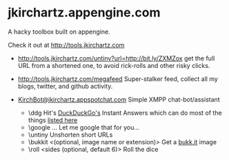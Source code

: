 jkirchartz.appengine.com
========================

A hacky toolbox built on appengine. 

Check it out at <http://tools.jkirchartz.com>

* <http://tools.jkirchartz.com/untiny?url=http://bit.ly/ZXMZox>
  get the full URL from a shortened one, to avoid rick-rolls and other
  risky clicks.

* <http://tools.jkirchartz.com/megafeed>
  Super-stalker feed, collect all my blogs, twitter, and github activity.

* KirchBot@jkirchartz.appspotchat.com
  Simple XMPP chat-bot/assistant
  * \ddg <query> Hit's [DuckDuckGo's](http://ddg.gg) Instant Answers
    which can do most of the things [listed here](http://ddg.gg/goodies)
  * \google <query> ... Let me google that for you... 
  * \untiny <url> Unshorten short URLs
  * \bukkit <(optional, image name or extension)> Get a [bukk.it](http://bukk.it) image
  * \roll <sides (optional, default 6)> Roll the dice
